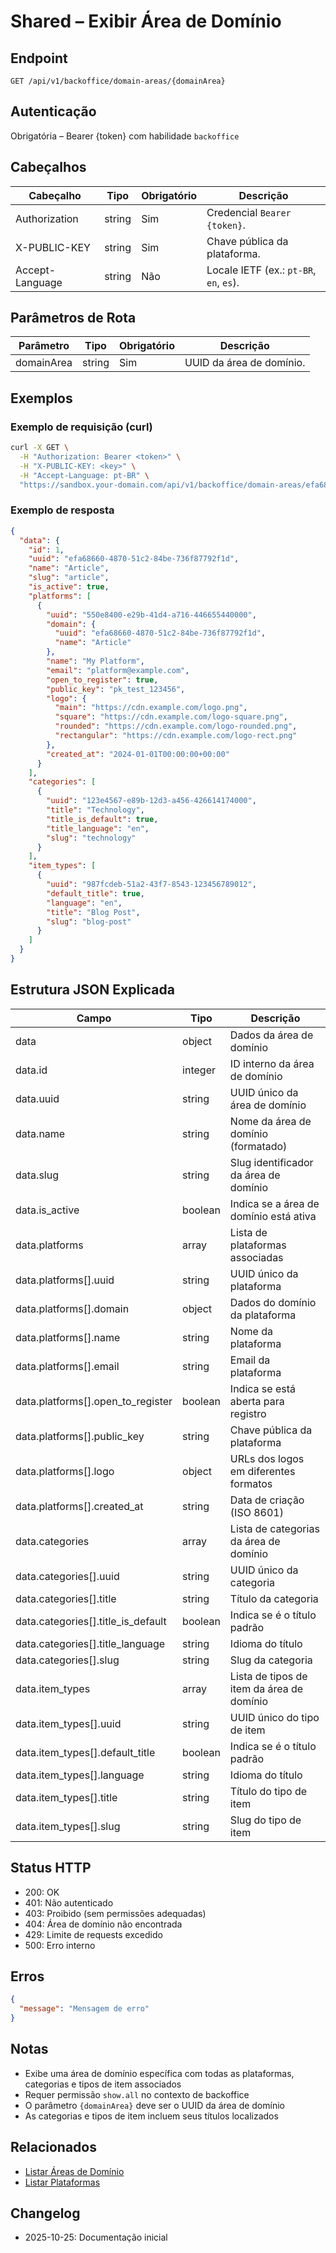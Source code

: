 # Shared – Exibir Área de Domínio

## Endpoint

```
GET /api/v1/backoffice/domain-areas/{domainArea}
```

## Autenticação

Obrigatória – Bearer {token} com habilidade `backoffice`

## Cabeçalhos

| Cabeçalho        | Tipo   | Obrigatório | Descrição                                    |
| ---------------- | ------ | ----------- | -------------------------------------------- |
| Authorization    | string | Sim         | Credencial `Bearer {token}`.                 |
| X-PUBLIC-KEY     | string | Sim         | Chave pública da plataforma.                 |
| Accept-Language  | string | Não         | Locale IETF (ex.: `pt-BR`, `en`, `es`).     |

## Parâmetros de Rota

| Parâmetro    | Tipo   | Obrigatório | Descrição                           |
| ------------ | ------ | ----------- | ----------------------------------- |
| domainArea   | string | Sim         | UUID da área de domínio.            |

## Exemplos

### Exemplo de requisição (curl)

```bash
curl -X GET \
  -H "Authorization: Bearer <token>" \
  -H "X-PUBLIC-KEY: <key>" \
  -H "Accept-Language: pt-BR" \
  "https://sandbox.your-domain.com/api/v1/backoffice/domain-areas/efa68660-4870-51c2-84be-736f87792f1d"
```

### Exemplo de resposta

```json
{
  "data": {
    "id": 1,
    "uuid": "efa68660-4870-51c2-84be-736f87792f1d",
    "name": "Article",
    "slug": "article",
    "is_active": true,
    "platforms": [
      {
        "uuid": "550e8400-e29b-41d4-a716-446655440000",
        "domain": {
          "uuid": "efa68660-4870-51c2-84be-736f87792f1d",
          "name": "Article"
        },
        "name": "My Platform",
        "email": "platform@example.com",
        "open_to_register": true,
        "public_key": "pk_test_123456",
        "logo": {
          "main": "https://cdn.example.com/logo.png",
          "square": "https://cdn.example.com/logo-square.png",
          "rounded": "https://cdn.example.com/logo-rounded.png",
          "rectangular": "https://cdn.example.com/logo-rect.png"
        },
        "created_at": "2024-01-01T00:00:00+00:00"
      }
    ],
    "categories": [
      {
        "uuid": "123e4567-e89b-12d3-a456-426614174000",
        "title": "Technology",
        "title_is_default": true,
        "title_language": "en",
        "slug": "technology"
      }
    ],
    "item_types": [
      {
        "uuid": "987fcdeb-51a2-43f7-8543-123456789012",
        "default_title": true,
        "language": "en",
        "title": "Blog Post",
        "slug": "blog-post"
      }
    ]
  }
}
```

## Estrutura JSON Explicada

| Campo                          | Tipo    | Descrição                                           |
| ------------------------------ | ------- | --------------------------------------------------- |
| data                           | object  | Dados da área de domínio                            |
| data.id                        | integer | ID interno da área de domínio                       |
| data.uuid                      | string  | UUID único da área de domínio                       |
| data.name                      | string  | Nome da área de domínio (formatado)                 |
| data.slug                      | string  | Slug identificador da área de domínio               |
| data.is_active                 | boolean | Indica se a área de domínio está ativa              |
| data.platforms                 | array   | Lista de plataformas associadas                     |
| data.platforms[].uuid          | string  | UUID único da plataforma                            |
| data.platforms[].domain        | object  | Dados do domínio da plataforma                      |
| data.platforms[].name          | string  | Nome da plataforma                                  |
| data.platforms[].email         | string  | Email da plataforma                                 |
| data.platforms[].open_to_register | boolean | Indica se está aberta para registro             |
| data.platforms[].public_key    | string  | Chave pública da plataforma                         |
| data.platforms[].logo          | object  | URLs dos logos em diferentes formatos               |
| data.platforms[].created_at    | string  | Data de criação (ISO 8601)                          |
| data.categories                | array   | Lista de categorias da área de domínio              |
| data.categories[].uuid         | string  | UUID único da categoria                             |
| data.categories[].title        | string  | Título da categoria                                 |
| data.categories[].title_is_default | boolean | Indica se é o título padrão                    |
| data.categories[].title_language | string | Idioma do título                                   |
| data.categories[].slug         | string  | Slug da categoria                                   |
| data.item_types                | array   | Lista de tipos de item da área de domínio           |
| data.item_types[].uuid         | string  | UUID único do tipo de item                          |
| data.item_types[].default_title | boolean | Indica se é o título padrão                        |
| data.item_types[].language     | string  | Idioma do título                                    |
| data.item_types[].title        | string  | Título do tipo de item                              |
| data.item_types[].slug         | string  | Slug do tipo de item                                |

## Status HTTP

- 200: OK
- 401: Não autenticado
- 403: Proibido (sem permissões adequadas)
- 404: Área de domínio não encontrada
- 429: Limite de requests excedido
- 500: Erro interno

## Erros

```json
{
  "message": "Mensagem de erro"
}
```

## Notas

- Exibe uma área de domínio específica com todas as plataformas, categorias e tipos de item associados
- Requer permissão `show.all` no contexto de backoffice
- O parâmetro `{domainArea}` deve ser o UUID da área de domínio
- As categorias e tipos de item incluem seus títulos localizados

## Relacionados

- [Listar Áreas de Domínio](BackofficeDomainAreaIndex.md)
- [Listar Plataformas](BackofficePlatformIndex.md)

## Changelog

- 2025-10-25: Documentação inicial

